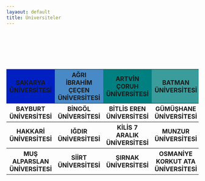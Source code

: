 ```yaml
---
layaout: default
title: Üniversiteler
---
```


<br><br>
<table id="unv">
  <br><br>
  <tr>
    <th style="background-color: #0020C2; border=10px solid #FFFFFF">SAKARYA ÜNİVERSİTESİ</th>
    <th style="background-color: #488AC7; border=10px solid #FFFFFF">AĞRI İBRAHİM ÇEÇEN ÜNİVERSİTESİ</th>
    <th style="background-color: #008080; border=10px solid #FFFFFF">ARTVİN ÇORUH ÜNİVERSİTESİ</th>
    <th style="background-color: #3B9C9C; border=10px solid #FFFFFF">BATMAN ÜNİVERSİTESİ</th>
  </tr>
  <tr>
    <th>BAYBURT ÜNİVERSİTESİ</th>
    <th>BİNGÖL ÜNİVERSİTESİ</th>
    <th>BİTLİS EREN ÜNİVERSİTESİ</th>
    <th>GÜMÜŞHANE ÜNİVERSİTESİ</th>
  </tr>
  <tr>
    <th>HAKKARİ ÜNİVERSİTESİ</th>
    <th>IĞDIR ÜNİVERSİTESİ</th>
    <th>KİLİS 7 ARALIK ÜNİVERSİTESİ</th>
    <th>MUNZUR ÜNİVERSİTESİ</th>
  </tr>
  <tr>
    <th>MUŞ ALPARSLAN ÜNİVERSİTESİ</th>
    <th>SİİRT ÜNİVERSİTESİ</th>
    <th>ŞIRNAK ÜNİVERSİTESİ</th>
    <th>OSMANİYE KORKUT ATA ÜNİVERSİTESİ</th>
  </tr>
</table>
